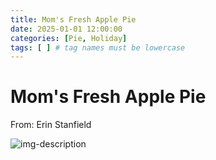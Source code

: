 ```yaml
---
title: Mom's Fresh Apple Pie
date: 2025-01-01 12:00:00
categories: [Pie, Holiday]
tags: [ ] # tag names must be lowercase
---
```


# Mom's Fresh Apple Pie
From: Erin Stanfield

![img-description](https://pbs.twimg.com/media/Ggoqwu0XkAIPbqy?format=jpg&name=900x900)